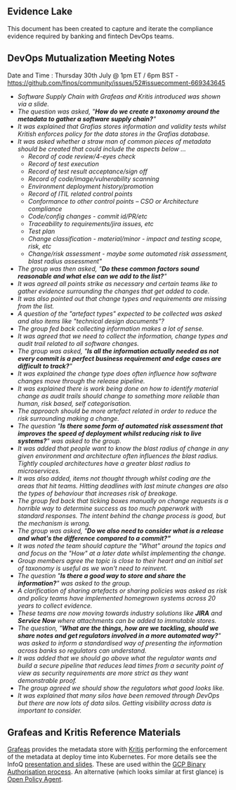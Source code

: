 ## Evidence Lake
This document has been created to capture and iterate the compliance evidence required by banking and fintech DevOps teams.

## DevOps Mutualization Meeting Notes
Date and Time : Thursday 30th July @ 1pm ET / 6pm BST - https://github.com/finos/community/issues/52#issuecomment-669343645

- _Software Supply Chain with Grafeas and Kritis introduced was shown via a slide._
- _The question was asked, "**How do we create a taxonomy around the metadata to gather a software supply chain?**"_
- _It was explained that Grafias stores information and validity tests whilst Kritish enforces policy for the data stores in the Grafias database._
- _It was asked whether a straw man of common pieces of metadata should be created that could include the aspects below ..._
  - _Record of code review/4-eyes check_
  - _Record of test execution_
  - _Record of test result acceptance/sign off_
  - _Record of code/image/vulnerability scanning_
  - _Environment deployment history/promotion_
  - _Record of ITIL related control points_
  - _Conformance to other control points – CSO or Architecture compliance_
  - _Code/config changes - commit id/PR/etc_
  - _Traceability to requirements/jira issues, etc_
  - _Test plan_
  - _Change classification - material/minor - impact and testing scope, risk, etc_
  - _Change/risk assessment - maybe some automated risk assessment, blast radius assessment"_
- _The group was then asked, "**Do these common factors sound reasonable and what else can we add to the list?**"_
- _It was agreed all points strike as necessary and certain teams like to gather evidence surrounding the changes that get added to code._
- _It was also pointed out that change types and requirements are missing from the list._
- _A question of the "artefact types" expected to be collected was asked and also items like "technical design documents"?_
- _The group fed back collecting information makes a lot of sense._
- _It was agreed that we need to collect the information, change types and audit trail related to all software changes._
- _The group was asked, "**Is all the information actually needed as not every commit is a perfect business requirement and edge cases are difficult to track?**"_
- _It was explained the change type does often influence how software changes move through the release pipeline._
- _It was explained there is work being done on how to identify material change as audit trails should change to something more reliable than human, risk based, self categorisation._
- _The approach should be more artefact related in order to reduce the risk surrounding making a change._
- _The question "**Is there some form of automated risk assessment that improves the speed of deployment whilst reducing risk to live systems?**" was asked to the group._
- _It was added that people want to know the blast radius of change in any given environment and architecture often influences the blast radius. Tightly coupled architectures have a greater blast radius to microservices._
- _It was also added, items not thought through whilst coding are the areas that hit teams. Hitting deadlines with last minute changes are also the types of behaviour that increases risk of breakage._
- _The group fed back that ticking boxes manually on change requests is a horrible way to determine success as too much paperwork with standard responses. The intent behind the change process is good, but the mechanism is wrong._
- _The group was asked, "**Do we also need to consider what is a release and what's the difference compared to a commit?"**_
- _It was noted the team should capture the "What" around the topics and and focus on the "How" at a later date whilst implementing the change._
- _Group members agree the topic is close to their heart and an initial set of taxonomy is useful as we won't need to reinvent._
- _The question "**Is there a good way to store and share the information?**" was asked to the group._
- _A clarification of sharing artefacts or sharing policies was asked as risk and policy teams have implemented homegrown systems across 20 years to collect evidence._
- _These teams are now moving towards industry solutions like **JIRA** and **Service Now** where attachments can be added to immutable stores._
- _The question, "**What are the things, how are we tackling, should we share notes and get regulators involved in a more automated way?**" was asked to inform a standardised way of presenting the information across banks so regulators can understand._
- _It was added that we should go above what the regulator wants and build a secure pipeline that reduces lead times from a security point of view as security requirements are more strict as they want demonstrable proof._
- _The group agreed we should show the regulators what good looks like._
- _It was explained that many silos have been removed through DevOps but there are now lots of data silos. Getting visibility across data is important to consider._

## Grafeas and Kritis Reference Materials

[Grafeas](https://grafeas.io) provides the metadata store with [Kritis](https://github.com/grafeas/kritis) performing the enforcement of the metadata at deploy time into Kubernetes.  For more details see the InfoQ [presentation and slides](https://www.infoq.com/presentations/supply-grafeas-kritis/). These are used within the [GCP Binary Authorisation process](https://cloud.google.com/binary-authorization/docs/overview).  An alternative (which looks similar at first glance) is [Open Policy Agent](https://www.openpolicyagent.org).